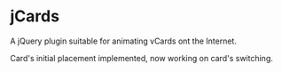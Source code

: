 # jCards #

A jQuery plugin suitable for animating vCards ont the Internet.

Card's initial placement implemented, now working on card's switching.

